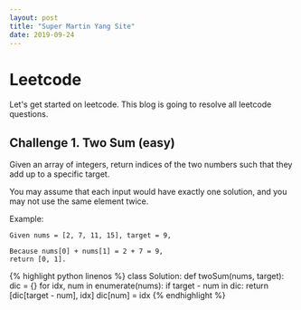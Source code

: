 ```yaml
---
layout: post
title: "Super Martin Yang Site"
date: 2019-09-24
---
```


# Leetcode
Let's get started on leetcode. This blog is going to resolve all leetcode questions.

## Challenge 1. Two Sum (easy)
Given an array of integers, return indices of the two numbers such that they add up to a specific target.

You may assume that each input would have exactly one solution, and you may not use the same element twice.

Example:

```
Given nums = [2, 7, 11, 15], target = 9,

Because nums[0] + nums[1] = 2 + 7 = 9,
return [0, 1].
```

{% highlight python linenos %}
class Solution:
    def twoSum(nums, target):
        dic = {}
        for idx, num in enumerate(nums):
            if target - num in dic:
                return [dic[target - num], idx]
            dic[num] = idx
{% endhighlight %}
